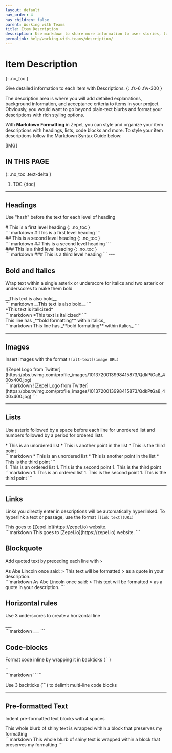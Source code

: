 ```yaml
---
layout: default
nav_order: 4
has_children: false
parent: Working with Teams
title: Item Description
description: Use markdown to share more information to user stories, tasks, enhancements, bugs, and subtasks. 
permalink: help/working-with-teams/description/
---
```

# Item Description
{: .no_toc }

Give detailed information to each item with Descriptions.
{: .fs-6 .fw-300 }

The description area is where you will add detailed explanations, background information, and acceptance criteria to items in your project. Obviously, you would want to go beyond plain-text blurbs and format your descriptions with rich styling options. 

With __Markdown Formatting__ in Zepel, you can style and organize your item descriptions with headings, lists, code blocks and more. To style your item descriptions follow the Markdown Syntax Guide below:

[IMG]

## IN THIS PAGE
{: .no_toc .text-delta }

1. TOC
{:toc}

---

## Headings

Use "hash" before the text for each level of heading

<div class="code-example" markdown="1">
# This is a first level heading
{: .no_toc }
</div>
``` markdown 
# This is a first level heading
```

<div class="code-example" markdown="1">
## This is a second level heading
{: .no_toc }
</div>
``` markdown 
## This is a second level heading
```

<div class="code-example" markdown="1">
### This is a third level heading
{: .no_toc }
</div>
``` markdown 
### This is a third level heading
```
---

## Bold and Italics

Wrap text within a single asterix or underscore for italics and two asterix or underscores to make them bold

<div class="code-example" markdown="1">
__This text is also bold__
</div>
``` markdown
__This text is also bold__
```

<div class="code-example" markdown="1">
*This text is italicized*
</div>
```markdown
*This text is italicized*
```

<div class="code-example" markdown="1">
This line has _**bold formatting** within italics_
</div>
```markdown
This line has _**bold formatting** within italics_
```

---

## Images

Insert images with the format ```![alt-text](image URL)```

<div class="code-example" markdown="1">
![Zepel Logo from Twitter](https://pbs.twimg.com/profile_images/1013720013998415873/QdkPtGa8_400x400.jpg)
</div>
```markdown
![Zepel Logo from Twitter](https://pbs.twimg.com/profile_images/1013720013998415873/QdkPtGa8_400x400.jpg)
```

---

## Lists

Use asterix followed by a space before each line for unordered list and numbers followed by a period for ordered lists

<div class="code-example" markdown="1">
* This is an unordered list
* This is another point in the list
* This is the third point
</div>
```markdown
* This is an unordered list
* This is another point in the list
* This is the third point
```
<div class="code-example" markdown="1">
1. This is an ordered list
1. This is the second point
1. This is the third point
</div>
```markdown
1. This is an ordered list
1. This is the second point
1. This is the third point
```

---

## Links

Links you directly enter in descriptions will be automatically hyperlinked. To hyperlink a text or passage, use the format ```[link text](URL)```

<div class="code-example" markdown="1">
This goes to [Zepel.io](https://zepel.io) website.
</div>
```markdown
This goes to [Zepel.io](https://zepel.io) website.
```

## Blockquote

Add quoted text by preceding each line with ```>```

<div class="code-example" markdown="1">
As Abe Lincoln once said:
> This text will be formatted
> as a quote in your description.
</div>
```markdown
As Abe Lincoln once said:
> This text will be formatted
> as a quote in your description.
```

## Horizontal rules

Use 3 underscores to create a horizontal line

<div class="code-example" markdown="1">
___
</div>
```markdown
___
```

## Code-blocks

Format code inline by wrapping it in backticks ( ` )

<div class="code-example" markdown="1">
`<html></html>` 
</div>
```markdown
`<html></html>`
```

Use 3 backticks (```) to delimit multi-line code blocks

---

## Pre-formatted Text

Indent pre-formatted text blocks with 4 spaces

<div class="code-example" markdown="1">
    This whole blurb
        of shiny text
        is wrapped within a block
    that preserves my formatting
</div>
```markdown
This whole blurb
        of shiny text
        is wrapped within a block
    that preserves my formatting
```